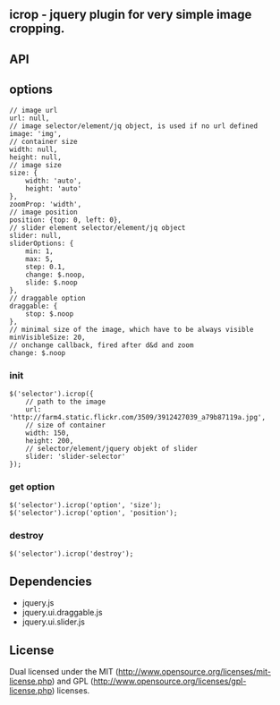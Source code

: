 ## icrop - jquery plugin for very simple image cropping.

## API

## options

    // image url
    url: null,
    // image selector/element/jq object, is used if no url defined
    image: 'img',
    // container size
    width: null,
    height: null,
    // image size
    size: {
        width: 'auto',
        height: 'auto'
    },
    zoomProp: 'width',
    // image position
    position: {top: 0, left: 0},
    // slider element selector/element/jq object
    slider: null,
    sliderOptions: {
        min: 1,
        max: 5,
        step: 0.1,
        change: $.noop,
        slide: $.noop
    },
    // draggable option
    draggable: {
        stop: $.noop
    },
    // minimal size of the image, which have to be always visible
    minVisibleSize: 20,
    // onchange callback, fired after d&d and zoom
    change: $.noop


### init

    $('selector').icrop({
        // path to the image
        url: 'http://farm4.static.flickr.com/3509/3912427039_a79b87119a.jpg',
        // size of container
        width: 150,
        height: 200,
        // selector/element/jquery objekt of slider
        slider: 'slider-selector'
    });

### get option

    $('selector').icrop('option', 'size');
    $('selector').icrop('option', 'position');

### destroy

    $('selector').icrop('destroy');

## Dependencies

 - jquery.js
 - jquery.ui.draggable.js
 - jquery.ui.slider.js

## License

Dual licensed under the MIT (http://www.opensource.org/licenses/mit-license.php)
and GPL (http://www.opensource.org/licenses/gpl-license.php) licenses.
